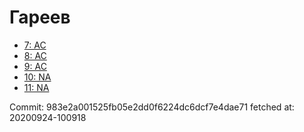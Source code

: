 # Гареев
- [7: AC](7.md)
- [8: AC](8.md)
- [9: AC](9.md)
- [10: NA](10.md)
- [11: NA](11.md)

Commit: 983e2a001525fb05e2dd0f6224dc6dcf7e4dae71
 fetched at: 20200924-100918
